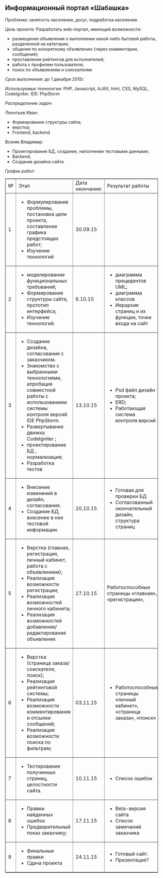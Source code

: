 <h2>Информационный портал «Шабашка»</h2>
<div>
	<p><i>Проблема: </i>занятость населения, досуг, подработка населения.</p>
	<p><i>Цель проекта: </i>Разработать web-портал, имеющий возможности:</p>
	<ul>
		<li>размещения объявления о выполнении какой-либо бытовой работы, разделенной на категории;</li>
		<li>общения по конкретному объявлению (через комментарии, сообщения);</li>
		<li>проставление рейтингов для исполнителей;</li>
		<li>работа с профилем пользователя;</li>
		<li>поиск по объявлениям и соискателям</li>
	</ul>
	<p><i>Срок выполнения: </i>до 1 декабря 2015г.</p>
	<p><i>Используемые технологии: </i>PHP, Javascript, AJAX,  html, CSS, MySQL, CodeIgniter. IDE: PhpStorm</p>
	<p><i>Распределение задач: </i></p>
	<div>
		<p>Леонтьев Иван: </p>
		<ul>
			<li>Формирование структуры сайта;</li>
			<li>верстка;</li>
			<li>Frontend, backend</li>
		</ul>
		<p>Возняк Владимир: </p>
		<ul>
			<li>Проектирование БД, создание, наполнение тестовыми данными;</li>
			<li>Backend;</li>
			<li>Создание дизайна сайта</li>
		</ul>
	</div>
	<p><i>График работ:</i></p>
<table border="1" cellpadding="1" cellspacing="1">
	<tbody>
		<tr>
			<td>№</td>
			<td>Этап</td>
			<td>Дата окончания:</td>
			<td>Результат работы</td>
		</tr>
		<tr>
			<td>1</td>
			<td>
				<ul>
					<li>Формулирование проблемы, постановка цели проекта, составление графика предстоящих работ;</li>
					<li>Изучение технологий</li>
				</ul>
			</td>
			<td>30.09.15</td>
			<td>&nbsp;</td>
		</tr>
		<tr>
			<td>2</td>
			<td>
				<ul>
					<li>моделирование функциональных требований;</li>
					<li>Формирование структуры сайта, прототип интерфейса;</li>
					<li>Изучение технологий.</li>
				</ul>
			</td>
			<td>6.10.15</td>
			<td>
				<ul>
					<li>диаграмма прецедентов UML;</li>
					<li>диаграмма классов</li>
					<li>Иерархия страниц и их функции, точки входа на сайт</li>
				</ul>
			</td>
		</tr>
		<tr>
			<td>3</td>
			<td>
				<ul>
					<li>Создание дизайна, согласование с заказчиком.</li>
					<li>Знакомство с выбранными технологиями, апробация совместной работы с использованием системы контроля версий IDE PhpStorm.</li>
					<li>Развертывание движка CodeIgniter ;</li>
					<li>проектирование БД , нормализация;</li>
					<li>Разработка тестов</li>
				</ul>
			</td>
			<td>13.10.15</td>
			<td>
				<ul>
					<li>Psd файл дизайн проекта;</li>
					<li>ERD;</li>
					<li>Работающая система контроля версий</li>
				</ul>
			</td>
		</tr>
		<tr>
			<td>4</td>
			<td>
				<ul>
					<li>Внесение изменений в дизайн, согласование.</li>
					<li>Создание БД, внесение в нее тестовой информации.</li>
				</ul>
			</td>
			<td>20.10.15</td>
			<td>
				<ul>
					<li>Готовая для проверки БД</li>
					<li>Согласованный окончательный дизайн, структура страниц</li>
				</ul>
			</td>
		</tr>
		<tr>
			<td>5</td>
			<td>
				<ul>
					<li>Верстка (главная, регистрация, личный кабинет, работа с объявлением);</li>
					<li>Реализация возможности регистрации;</li>
					<li>Реализация возможностей личного кабинета;</li>
					<li>Реализация возможностей добавления/редактирования объявления.</li>
				</ul>
			</td>
			<td>27.10.15</td>
			<td>Работоспособные страницы &laquo;главная&raquo;, &laquo;регистрация&raquo;,</td>
		</tr>
		<tr>
			<td>6</td>
			<td>
				<ul>
					<li>Верстка (страница заказа/соискателя, поиск);</li>
					<li>Реализация рейтинговой системы;</li>
					<li>Реализация возможности комментирования и отсылки сообщений;</li>
					<li>Реализация возможности поиска по фильтрам;</li>
				</ul>
			</td>
			<td>03.11.15</td>
			<td>
				<ul>
					<li>Работоспособные страницы &laquo;личный кабинет&raquo;, &laquo;страница заказа&raquo;, &laquo;поиск&raquo;</li>
				</ul>
			</td>
		</tr>
		<tr>
			<td>7</td>
			<td>
				<ul>
					<li>Тестирование полученных страниц, целостности сайта.</li>
				</ul>
			</td>
			<td>10.11.15</td>
			<td>
				<ul>
					<li>Список ошибок</li>
				</ul>
			</td>
		</tr>
		<tr>
			<td>8</td>
			<td>
				<ul>
					<li>Правки найденных ошибок</li>
					<li>Предварительный показ заказчику;</li>
				</ul>
			</td>
			<td>17.11.15</td>
			<td>
				<ul>
					<li>Beta-версия сайта</li>
					<li>Список замечаний заказчика</li>
				</ul>
			</td>
		</tr>
		<tr>
			<td>9</td>
			<td>
				<ul>
					<li>Финальные правки</li>
					<li>Сдача проекта</li>
				</ul>
			</td>
			<td>24.11.15</td>
			<td>
				<ul>
					<li>Готовый сайт.</li>
					<li>Презентация?</li>
				</ul>
			</td>
		</tr>
	</tbody>
</table>
<p>&nbsp;</p>

</div>
